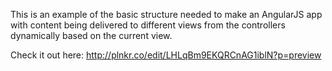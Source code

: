 This is an example of the basic structure needed to make an AngularJS app with content being delivered to different views from the controllers dynamically based on the current view.

Check it out here: http://plnkr.co/edit/LHLqBm9EKQRCnAG1iblN?p=preview